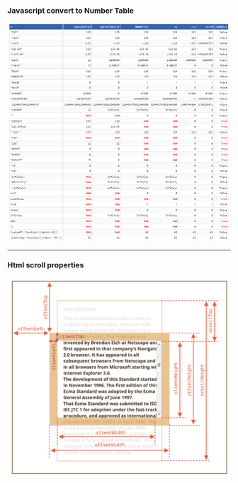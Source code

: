 ### Javascript convert to Number Table
![ConvertTable](./convertTable.png)

****

### Html scroll properties
![HtmlScroll](./htmlScrollProperty.png)
